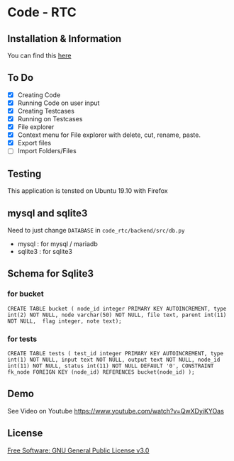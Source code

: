 # Code - RTC
## Installation & Information
You can find this [here](https://github.com/PSKP-95/code_rtc/wiki/Installation)
## To Do
- [x] Creating Code
- [x] Running Code on user input
- [x] Creating Testcases
- [x] Running on Testcases
- [x] File explorer
- [x] Context menu for File explorer with delete, cut, rename, paste.
- [x] Export files
- [ ] Import Folders/Files

## Testing
This application is tensted on Ubuntu 19.10 with Firefox

## mysql and sqlite3
Need to just change `DATABASE` in `code_rtc/backend/src/db.py`
- mysql : for mysql / mariadb
- sqlite3 : for sqlite3 

## Schema for Sqlite3
### for bucket
`CREATE TABLE bucket (
  node_id integer PRIMARY KEY AUTOINCREMENT,
  type int(2) NOT NULL,
  node varchar(50) NOT NULL,
  file text,
  parent int(11) NOT NULL, 
  flag integer,
  note text);`

### for tests

`CREATE TABLE tests (
  test_id integer PRIMARY KEY AUTOINCREMENT,
  type int(1) NOT NULL,
  input text NOT NULL,
  output text NOT NULL,
  node_id int(11) NOT NULL,
  status int(11) NOT NULL DEFAULT '0',
  CONSTRAINT fk_node
    FOREIGN KEY (node_id)
    REFERENCES bucket(node_id)
);`

## Demo

See Video on Youtube https://www.youtube.com/watch?v=QwXDyiKYOas

## License

[Free Software: GNU General Public License v3.0](https://github.com/PSKP-95/code_rtc/blob/master/LICENSE)
